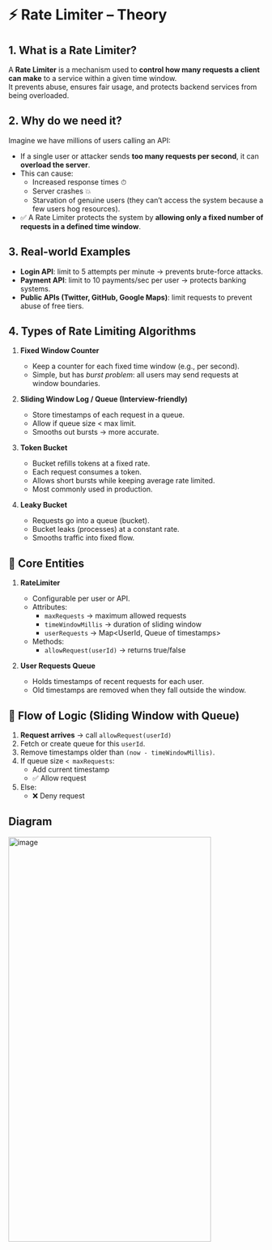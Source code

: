 # ⚡ Rate Limiter – Theory

## 1. What is a Rate Limiter?
A **Rate Limiter** is a mechanism used to **control how many requests a client can make** to a service within a given time window.  
It prevents abuse, ensures fair usage, and protects backend services from being overloaded.

## 2. Why do we need it?
Imagine we have millions of users calling an API:
- If a single user or attacker sends **too many requests per second**, it can **overload the server**.
- This can cause:
  - Increased response times ⏱
  - Server crashes 💥
  - Starvation of genuine users (they can’t access the system because a few users hog resources).
- ✅ A Rate Limiter protects the system by **allowing only a fixed number of requests in a defined time window**.

## 3. Real-world Examples
- **Login API**: limit to 5 attempts per minute → prevents brute-force attacks.  
- **Payment API**: limit to 10 payments/sec per user → protects banking systems.  
- **Public APIs (Twitter, GitHub, Google Maps)**: limit requests to prevent abuse of free tiers.  

## 4. Types of Rate Limiting Algorithms
1. **Fixed Window Counter**  
   - Keep a counter for each fixed time window (e.g., per second).
   - Simple, but has *burst problem*: all users may send requests at window boundaries.

2. **Sliding Window Log / Queue (Interview-friendly)**  
   - Store timestamps of each request in a queue.
   - Allow if queue size < max limit.
   - Smooths out bursts → more accurate.

3. **Token Bucket**  
   - Bucket refills tokens at a fixed rate.
   - Each request consumes a token.
   - Allows short bursts while keeping average rate limited.
   - Most commonly used in production.

4. **Leaky Bucket**  
   - Requests go into a queue (bucket).
   - Bucket leaks (processes) at a constant rate.
   - Smooths traffic into fixed flow.

## 📌 Core Entities
1. **RateLimiter**
   - Configurable per user or API.
   - Attributes:
     - `maxRequests` → maximum allowed requests
     - `timeWindowMillis` → duration of sliding window
     - `userRequests` → Map<UserId, Queue of timestamps>
   - Methods:
     - `allowRequest(userId)` → returns true/false

2. **User Requests Queue**
   - Holds timestamps of recent requests for each user.
   - Old timestamps are removed when they fall outside the window.

## 🔄 Flow of Logic (Sliding Window with Queue)

1. **Request arrives** → call `allowRequest(userId)`  
2. Fetch or create queue for this `userId`.  
3. Remove timestamps older than `(now - timeWindowMillis)`.  
4. If queue size `< maxRequests`:  
   - Add current timestamp  
   - ✅ Allow request  
5. Else:  
   - ❌ Deny request

## Diagram
<img width="400" height="800" alt="image" src="https://github.com/user-attachments/assets/350da7a2-38e6-4cb7-9f98-128b8b2a3b72" />

